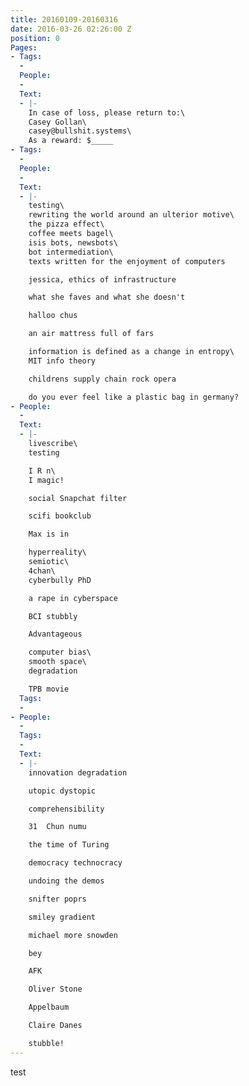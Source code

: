 ```yaml
---
title: 20160109-20160316
date: 2016-03-26 02:26:00 Z
position: 0
Pages:
- Tags:
  - 
  People:
  - 
  Text:
  - |-
    In case of loss, please return to:\
    Casey Gollan\
    casey@bullshit.systems\
    As a reward: $_____
- Tags:
  - 
  People:
  - 
  Text:
  - |-
    testing\
    rewriting the world around an ulterior motive\
    the pizza effect\
    coffee meets bagel\
    isis bots, newsbots\
    bot intermediation\
    texts written for the enjoyment of computers

    jessica, ethics of infrastructure

    what she faves and what she doesn't

    halloo chus

    an air mattress full of fars

    information is defined as a change in entropy\
    MIT info theory

    childrens supply chain rock opera

    do you ever feel like a plastic bag in germany?
- People:
  - 
  Text:
  - |-
    livescribe\
    testing

    I R n\
    I magic!

    social Snapchat filter

    scifi bookclub

    Max is in

    hyperreality\
    semiotic\
    4chan\
    cyberbully PhD

    a rape in cyberspace

    BCI stubbly

    Advantageous

    computer bias\
    smooth space\
    degradation

    TPB movie
  Tags:
  - 
- People:
  - 
  Tags:
  - 
  Text:
  - |-
    innovation degradation

    utopic dystopic

    comprehensibility

    31  Chun numu

    the time of Turing

    democracy technocracy

    undoing the demos

    snifter poprs

    smiley gradient

    michael more snowden

    bey

    AFK

    Oliver Stone

    Appelbaum

    Claire Danes

    stubble!
---
```


test